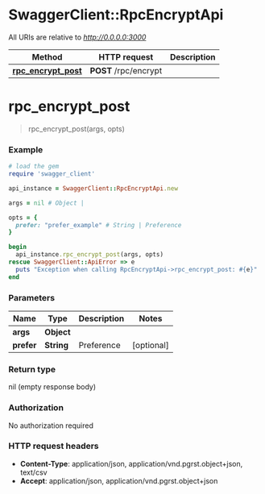 # SwaggerClient::RpcEncryptApi

All URIs are relative to *http://0.0.0.0:3000*

Method | HTTP request | Description
------------- | ------------- | -------------
[**rpc_encrypt_post**](RpcEncryptApi.md#rpc_encrypt_post) | **POST** /rpc/encrypt | 


# **rpc_encrypt_post**
> rpc_encrypt_post(args, opts)



### Example
```ruby
# load the gem
require 'swagger_client'

api_instance = SwaggerClient::RpcEncryptApi.new

args = nil # Object | 

opts = { 
  prefer: "prefer_example" # String | Preference
}

begin
  api_instance.rpc_encrypt_post(args, opts)
rescue SwaggerClient::ApiError => e
  puts "Exception when calling RpcEncryptApi->rpc_encrypt_post: #{e}"
end
```

### Parameters

Name | Type | Description  | Notes
------------- | ------------- | ------------- | -------------
 **args** | **Object**|  | 
 **prefer** | **String**| Preference | [optional] 

### Return type

nil (empty response body)

### Authorization

No authorization required

### HTTP request headers

 - **Content-Type**: application/json, application/vnd.pgrst.object+json, text/csv
 - **Accept**: application/json, application/vnd.pgrst.object+json



